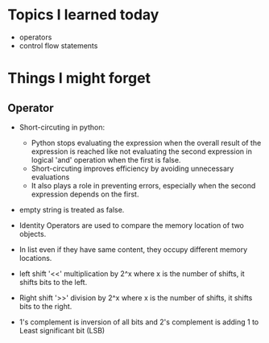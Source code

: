 # Topics I learned today 
- operators
- control flow statements

# Things I might forget

## Operator
- Short-circuting in python:
    - Python stops evaluating the expression when the overall result of the expression is reached like not evaluating the second expression in logical 'and' operation when the first is false.
    - Short-circuting improves efficiency by avoiding unnecessary evaluations
    - It also plays a role in preventing errors, especially when the second expression depends on the first.

- empty string is treated as false.
- Identity Operators are used to compare the memory location of two objects.
- In list even if they have same content, they occupy different memory locations.
- left shift '<<' multiplication by 2^x where x is the number of shifts, it shifts bits to the left.
- Right shift '>>' division by 2^x where x is the number of shifts, it shifts bits to the right.
- 1's complement is inversion of all bits and 2's complement is adding 1 to Least significant bit (LSB)